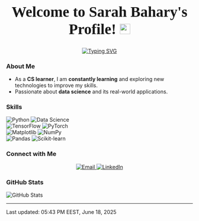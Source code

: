<h1 align="center" style="font-size: 40px; font-family: 'Playfair Display', serif;">
  Welcome to Sarah Bahary's Profile!  
  <img src="https://media.giphy.com/media/hvRJCLFzcasrR4ia7z/giphy.gif" width="28">
</h1>

<!-- Typing SVG by DenverCoder1 - https://github.com/DenverCoder1/readme-typing-svg -->
<p align="center">
  <a href="https://git.io/typing-svg"><img src="https://readme-typing-svg.demolab.com?font=Roboto+Slab&weight=700&size=25&color=2D34E4&center=true&vCenter=true&repeat=false&width=500&height=82&lines=A+Data+Scientist" alt="Typing SVG" /></a>
</p>

### About Me  
- As a **CS learner**, I am **constantly learning** and exploring new technologies to improve my skills.  
- Passionate about **data science** and its real-world applications.  

### Skills  
![Python](https://img.shields.io/badge/Python-3776AB.svg?style=flat-square&logo=python&logoColor=white)  ![Data Science](https://img.shields.io/badge/Data%20Science-FF6F61.svg?style=flat-square)  
![TensorFlow](https://img.shields.io/badge/TensorFlow-FF6F00.svg?style=flat-square&logo=tensorflow&logoColor=white)  ![PyTorch](https://img.shields.io/badge/PyTorch-EE4C2C.svg?style=flat-square&logo=pytorch&logoColor=white)  
![Matplotlib](https://img.shields.io/badge/Matplotlib-11557C.svg?style=flat-square&logo=matplotlib&logoColor=white)  ![NumPy](https://img.shields.io/badge/NumPy-013243.svg?style=flat-square&logo=numpy&logoColor=white)  
![Pandas](https://img.shields.io/badge/Pandas-150458.svg?style=flat-square&logo=pandas&logoColor=white)  ![Scikit-learn](https://img.shields.io/badge/Scikit-learn-F7931E.svg?style=flat-square&logo=scikit-learn&logoColor=white)  


### Connect with Me  
<p align="center">
  <a href="mailto:st473614@gmail.com">
    <img src="https://img.shields.io/badge/Email-red?style=for-the-badge&logo=gmail&logoColor=white" alt="Email" />
  </a>
  <a href="https://www.linkedin.com/in/sarah-bahary-b8135a204/" target="_blank">
    <img src="https://img.shields.io/badge/LinkedIn-0A66C2?style=for-the-badge&logo=linkedin&logoColor=white" alt="LinkedIn" />
  </a>
</p>

### GitHub Stats  
![GitHub Stats](https://github-readme-stats.vercel.app/api?username=SarahBahary&show_icons=true&theme=radical)

---

Last updated: 05:43 PM EEST, June 18, 2025





